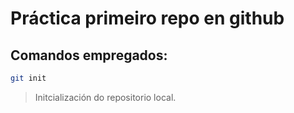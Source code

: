 # Práctica primeiro repo en github

## Comandos empregados:

```bash
git init
```
> Initcialización do repositorio local.

